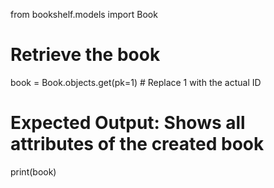 from bookshelf.models import Book
# Retrieve the book
book = Book.objects.get(pk=1)  # Replace 1 with the actual ID

# Expected Output: Shows all attributes of the created book
print(book)